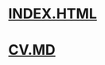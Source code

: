 # [INDEX.HTML](https://bar47ney.github.io/rsschool-cv/)
# [CV.MD](https://bar47ney.github.io/rsschool-cv/cv)

